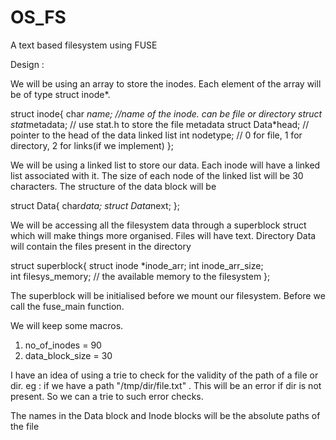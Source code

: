 # OS_FS
A text based filesystem using FUSE

Design : 

We will be using an array to store the inodes. Each element of the array will be of type struct inode*.

struct inode{
	char *name; //name of the inode. can be file or directory
	struct stat*metadata; // use stat.h to store the file metadata
	struct Data*head; // pointer to the head of the data linked list
	int nodetype; // 0 for file, 1 for directory, 2 for links(if we implement)
};

We will be using a linked list to store our data. Each inode will have a linked list associated with it. The size of each node of the linked
list will be 30 characters. The structure of the data block will be 

struct Data{
	char*data;
	struct Data*next;
};

We will be accessing all the filesystem data through a superblock struct which will make things more organised.
Files will have text.
Directory Data will contain the files present in the directory

struct superblock{
	struct inode *inode_arr;
	int inode_arr_size; 	
	int filesys_memory; // the available memory to the filesystem
};

The superblock will be initialised before we mount our filesystem. Before we call the fuse_main function.

We will keep some macros.
1) no_of_inodes = 90
2) data_block_size = 30


I have an idea of using a trie to check for the validity of the path of a file or dir.
eg : if we have a path "/tmp/dir/file.txt" . This will be an error if dir is not present. So we can a trie to such error checks. 

The names in the Data block and Inode blocks will be the absolute paths of the file
